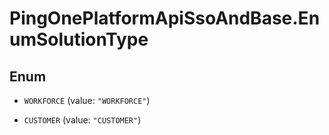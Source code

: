 # PingOnePlatformApiSsoAndBase.EnumSolutionType

## Enum


* `WORKFORCE` (value: `"WORKFORCE"`)

* `CUSTOMER` (value: `"CUSTOMER"`)


